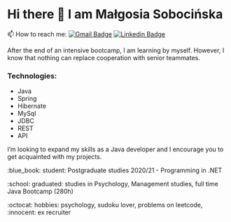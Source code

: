 # Hi there 👋 I am Małgosia Sobocińska

<!--
**GosiaSo/GosiaSo** is a ✨ _special_ ✨ repository because its `README.md` (this file) appears on your GitHub profile.

Here are some ideas to get you started:

- 🔭 I’m currently working on ...
- 🌱 I’m currently learning ...
- 👯 I’m looking to collaborate on ...
- 🤔 I’m looking for help with ...
- 💬 Ask me about ...
- 📫 How to reach me: ...
- 😄 Pronouns: ...
- ⚡ Fun fact: ...

 
-->

📫 How to reach me:
[![Gmail Badge](https://img.shields.io/badge/-sobocinska.malgo@gmail.com-c14438?style=flat&logo=Gmail&logoColor=white&link=mailto:sobocinska.malgo@gmail.com)](mailto:sobocinska.malgo@gmail.com) 
[![Linkedin Badge](https://img.shields.io/badge/-malgorzatasobocinska-0072b1?style=flat&logo=Linkedin&logoColor=white&link=https://www.linkedin.com/in/malgorzatasobocinska/)](https://www.linkedin.com/in/malgorzatasobocinska/) <p align='left'>
  <p> After the end of an intensive bootcamp, I am learning by myself. 
  However, I know that nothing can replace cooperation with senior teammates.</p>
  
### Technologies:
  - Java
  - Spring
  - Hibernate
  - MySql
  - JDBC
  - REST
  - API

<p> I’m looking to expand my skills as a Java developer and I encourage you to get acquainted with my projects. </p>

<p>  :blue_book: student: Postgraduate studies 2020/21 -  Programming in .NET </p>
<p> :school: graduated: studies in Psychology, Management studies, full time Java Bootcamp (280h) </p>
</p>
<p> :octocat: hobbies: psychology, sudoku lover, problems on leetcode, :innocent: ex recruiter </p>

